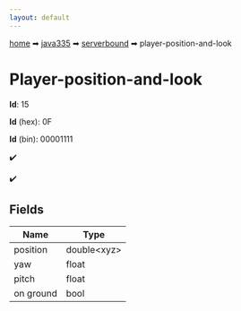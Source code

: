 ```yaml
---
layout: default
---
```


[home](/) ➡ [java335](/protocol/java335) ➡ [serverbound](/protocol/java335/serverbound) ➡ player-position-and-look

# Player-position-and-look

**Id**: 15

**Id** (hex): 0F

**Id** (bin): 00001111

✔️

✔️

## Fields

Name | Type
---|---
position | double&lt;xyz&gt;
yaw | float
pitch | float
on ground | bool

